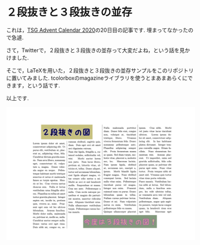 # ２段抜きと３段抜きの並存

これは，[TSG Advent Calendar 2020](https://adventar.org/calendars/4995)の20日目の記事です. 埋まってなかったので急遽.

さて，Twitterで，２段抜きと３段抜きの並存って大変だよね，という話を見かけました.

そこで，LaTeXを用いた，２段抜きと３段抜きの並存サンプルをこのリポジトリに置いてみました. tcolorboxのmagazineライブラリを使うとまあまあらくにできます，という話です.

以上です.

![nidan_sandan](./nidan_sandan.png)